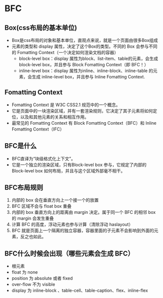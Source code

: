 # BFC
## Box(css布局的基本单位)
- Box是css布局的对象和基本单位，直观点来说，就是一个页面由很多Box组成
- 元素的类型和 display 属性，决定了这个Box的类型。不同的 Box 会参与不同的 Fomatting Context（一个决定如何渲染文档的容器）
    - block-level box：display 属性为block、list-item、table的元素，会生成 block-level box，并且参与 Block Fomatting Context（即 BFC！）
    - inline-level box：display 属性为inline、inline-block、inline-table 的元素，会生成 inline-level box，并且参与 Inline Fomatting Context.
## Fomatting Context
- Fomatting Context 是 W3C CSS2.1 规范中的一个概念。
- 它是页面中的一块渲染区域，并有一套渲染规则，它决定了其子元素将如何定位，以及和其他元素的关系和相互作用。
- 最常见的 Fomatting Context 有 Block Fomatting Context（BFC）和 Inline Fomatting Context（IFC）
## BFC是什么
- BFC直译为“块级格式化上下文”。
- 它是一个独立的渲染区域，只有Block-level box 参与，它规定了内部的Block-level box 如何布局，并且与这个区域外部毫不相干。
## BFC布局规则
1. 内部的 box 会在垂直方向上一个接一个的放置
2. BFC 区域不会与 float box 重叠
3. 内部的 box 垂直方向上的距离由 margin 决定。属于同一个 BFC 的相邻 box 的 margin 会发生重叠
4. 计算 BFC 的高度，浮动元素也参与计算（清除浮动 haslayout）
5. BFC 就是页面上一个隔离的独立容器，容器里面的子元素不会影响到外面的元素，反之也如此。
## BFC什么时候会出现（哪些元素会生成 BFC）
- 根元素
- float 为 none
- position 为 absolute 或者 fixed
- over-flow 不为 visible
- display 为 inline-block 、table-cell、table-caption、flex、inline-flex
